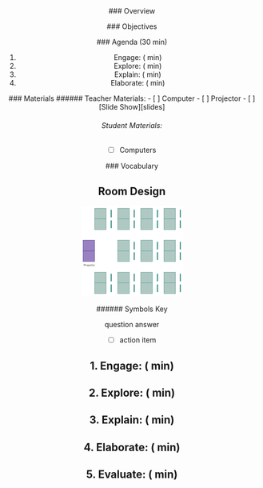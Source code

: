 <header class='header' title='Hackathon' subtitle='Lesson 27'/>

<notable>
<iconp src='/icons/activity.png'>### Overview</iconp>


<iconp src='/icons/objectives.png'>### Objectives</iconp>

<iconp src='/icons/agenda.png'>### Agenda (30 min)</iconp>

1. Engage: ( min)
1. Explore: ( min)
1. Explain: ( min)
1. Elaborate: ( min)

<note>
<iconp src='/icons/materials.png'>### Materials</iconp>
###### Teacher Materials:
- [ ] Computer
- [ ] Projector
- [ ] [Slide Show][slides]

###### Student Materials:
- [ ] Computers

<iconp src='/icons/vocab.png'>### Vocabulary</iconp>

</note>

<pagebreak/>

## Room Design
![room](/images/layout-rows.png)

<note borderLeft='2px solid green' mt='2em'>
###### Symbols Key

<iconp ml='1.65em' type='question'>question</iconp>
<iconp ml='1.65em' type='answer'>answer</iconp>
- [ ] action item

</note>

<pagebreak/>

## 1. Engage: ( min)

## 2. Explore: ( min)

## 3. Explain:  ( min)

## 4. Elaborate: ( min)

## 5. Evaluate: ( min)

</notable>

[slides]:
[practice]:
